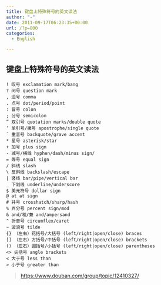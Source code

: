 ```yaml
---
title: 键盘上特殊符号的英文读法
author: "-"
date: 2011-09-17T06:23:35+00:00
url: /?p=800
categories:
  - English

---
```

##  键盘上特殊符号的英文读法

    ! 叹号 exclamation mark/bang
    ? 问号 question mark
    , 逗号 comma
    . 点号 dot/period/point
    : 冒号 colon
    ; 分号 semicolon
    ” 双引号 quotation marks/double quote
    ‘ 单引号/撇号 apostrophe/single quote
    ` 重音号 backquote/grave accent
    * 星号 asterisk/star
    + 加号 plus sign
    - 减号/横线 hyphen/dash/minus sign/
    = 等号 equal sign
    / 斜线 slash
    \ 反斜线 backslash/escape
    | 竖线 bar/pipe/vertical bar
    _ 下划线 underline/underscore
    $ 美元符号 dollar sign
    @ at at sign
    # 井号 crosshatch/sharp/hash
    % 百分号 percent sign/mod
    & and/和/兼 and/ampersand
    ^ 折音号 circumflex/caret
    ~ 波浪号 tilde
    {} （左右）花括号/大括号 (left/right|open/close) braces
    [] （左右）方括号/中括号 (left/right|open/close) brackets
    () （左右）圆括号/小括号 (left/right|open/close) parentheses
    <> 尖括号 angle brackets
    < 大于号 less than
    > 小于号 greater than

>https://www.douban.com/group/topic/12410327/